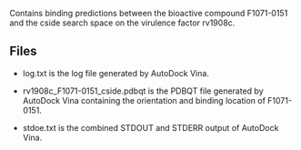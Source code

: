 Contains binding predictions between the bioactive compound F1071-0151 and the cside search space on the virulence factor rv1908c.

## Files

- log.txt is the log file generated by AutoDock Vina.

- rv1908c_F1071-0151_cside.pdbqt is the PDBQT file generated by AutoDock Vina containing the orientation and binding location of F1071-0151.

- stdoe.txt is the combined STDOUT and STDERR output of AutoDock Vina.

